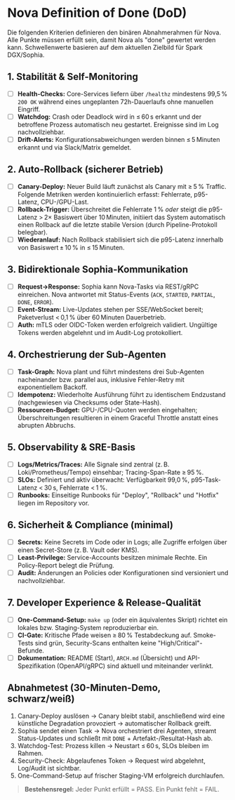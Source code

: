 # Nova Definition of Done (DoD)

Die folgenden Kriterien definieren den binären Abnahmerahmen für Nova. Alle Punkte müssen erfüllt sein, damit Nova als "done" gewertet werden kann. Schwellenwerte basieren auf dem aktuellen Zielbild für Spark DGX/Sophia.

## 1. Stabilität & Self-Monitoring
- [ ] **Health-Checks:** Core-Services liefern über `/healthz` mindestens 99,5 % `200 OK` während eines ungeplanten 72h-Dauerlaufs ohne manuellen Eingriff.
- [ ] **Watchdog:** Crash oder Deadlock wird in ≤ 60 s erkannt und der betroffene Prozess automatisch neu gestartet. Ereignisse sind im Log nachvollziehbar.
- [ ] **Drift-Alerts:** Konfigurationsabweichungen werden binnen ≤ 5 Minuten erkannt und via Slack/Matrix gemeldet.

## 2. Auto-Rollback (sicherer Betrieb)
- [ ] **Canary-Deploy:** Neuer Build läuft zunächst als Canary mit ≥ 5 % Traffic. Folgende Metriken werden kontinuierlich erfasst: Fehlerrate, p95-Latenz, CPU-/GPU-Last.
- [ ] **Rollback-Trigger:** Überschreitet die Fehlerrate 1 % *oder* steigt die p95-Latenz > 2× Basiswert über 10 Minuten, initiiert das System automatisch einen Rollback auf die letzte stabile Version (durch Pipeline-Protokoll belegbar).
- [ ] **Wiederanlauf:** Nach Rollback stabilisiert sich die p95-Latenz innerhalb von Basiswert ± 10 % in ≤ 15 Minuten.

## 3. Bidirektionale Sophia-Kommunikation
- [ ] **Request→Response:** Sophia kann Nova-Tasks via REST/gRPC einreichen. Nova antwortet mit Status-Events (`ACK`, `STARTED`, `PARTIAL`, `DONE`, `ERROR`).
- [ ] **Event-Stream:** Live-Updates stehen per SSE/WebSocket bereit; Paketverlust < 0,1 % über 60 Minuten Dauerbetrieb.
- [ ] **Auth:** mTLS oder OIDC-Token werden erfolgreich validiert. Ungültige Tokens werden abgelehnt und im Audit-Log protokolliert.

## 4. Orchestrierung der Sub-Agenten
- [ ] **Task-Graph:** Nova plant und führt mindestens drei Sub-Agenten nacheinander bzw. parallel aus, inklusive Fehler-Retry mit exponentiellem Backoff.
- [ ] **Idempotenz:** Wiederholte Ausführung führt zu identischem Endzustand (nachgewiesen via Checksums oder State-Hash).
- [ ] **Ressourcen-Budget:** GPU-/CPU-Quoten werden eingehalten; Überschreitungen resultieren in einem Graceful Throttle anstatt eines abrupten Abbruchs.

## 5. Observability & SRE-Basis
- [ ] **Logs/Metrics/Traces:** Alle Signale sind zentral (z. B. Loki/Prometheus/Tempo) einsehbar; Tracing-Span-Rate ≥ 95 %.
- [ ] **SLOs:** Definiert und aktiv überwacht: Verfügbarkeit 99,0 %, p95-Task-Latenz < 30 s, Fehlerrate < 1 %.
- [ ] **Runbooks:** Einseitige Runbooks für "Deploy", "Rollback" und "Hotfix" liegen im Repository vor.

## 6. Sicherheit & Compliance (minimal)
- [ ] **Secrets:** Keine Secrets im Code oder in Logs; alle Zugriffe erfolgen über einen Secret-Store (z. B. Vault oder KMS).
- [ ] **Least-Privilege:** Service-Accounts besitzen minimale Rechte. Ein Policy-Report belegt die Prüfung.
- [ ] **Audit:** Änderungen an Policies oder Konfigurationen sind versioniert und nachvollziehbar.

## 7. Developer Experience & Release-Qualität
- [ ] **One-Command-Setup:** `make up` (oder ein äquivalentes Skript) richtet ein lokales bzw. Staging-System reproduzierbar ein.
- [ ] **CI-Gate:** Kritische Pfade weisen ≥ 80 % Testabdeckung auf. Smoke-Tests sind grün, Security-Scans enthalten keine "High/Critical"-Befunde.
- [ ] **Dokumentation:** README (Start), `ARCH.md` (Übersicht) und API-Spezifikation (OpenAPI/gRPC) sind aktuell und miteinander verlinkt.

## Abnahmetest (30-Minuten-Demo, schwarz/weiß)
1. Canary-Deploy auslösen → Canary bleibt stabil, anschließend wird eine künstliche Degradation provoziert → automatischer Rollback greift.
2. Sophia sendet einen Task → Nova orchestriert drei Agenten, streamt Status-Updates und schließt mit `DONE` + Artefakt-/Resultat-Hash ab.
3. Watchdog-Test: Prozess killen → Neustart ≤ 60 s, SLOs bleiben im Rahmen.
4. Security-Check: Abgelaufenes Token → Request wird abgelehnt, Log/Audit ist sichtbar.
5. One-Command-Setup auf frischer Staging-VM erfolgreich durchlaufen.

> **Bestehensregel:** Jeder Punkt erfüllt = PASS. Ein Punkt fehlt = FAIL.

